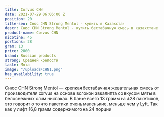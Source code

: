 ```yaml
---
title: Corvus CHN
date: 2021-07-29 06:06:00 Z
position: 20
title-seo: Снюс CHN Strong Mentol - купить в Казахстан
descr: Снюс CHN Strong Mentol - купить бестабачную смесь в казахстане
product-name: Corvus CHN
nicotine: 45
portions: 28
gram: 13
price: 2800
brand: Russian products
strong: Средней крепости
taste: Мята
image: "/uploads/CHN1.png"
has_availability: true
---
```


Снюс CHN Strong Mentol — крепкая бестабачная жевательная смесь от производителя corvus на основе волокон эвкалипта со вкусом мяты в белоснежных слим никпаках. В банке всего 13 грамм на ±28 пакетиков, это говорит о то что пакетики очень маленькие, меньше чем у Lyft. Так как у лифт 16,8 грамм содержимого на 24 порции

